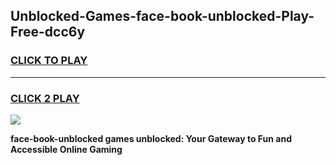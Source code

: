 
## Unblocked-Games-face-book-unblocked-Play-Free-dcc6y
<h3>
<a href="https://premium76.site?title=face-book-unblocked&ref=18A1">CLICK TO PLAY</a></h3>
<hr>

<h3>
<a href="https://premium76.site?title=face-book-unblocked&ref=18A1">CLICK 2 PLAY</a>
  
</h3>

<a href="https://premium76.site?title=face-book-unblocked&ref=18A1"><img src="https://clearcache.store/games.png"></a>


**face-book-unblocked games unblocked: Your Gateway to Fun and Accessible Online Gaming**
